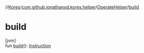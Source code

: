 //[Kores](../../../index.md)/[com.github.jonathanxd.kores.helper](../index.md)/[OperateHelper](index.md)/[build](build.md)

# build

[jvm]\
fun [build](build.md)(): [Instruction](../../com.github.jonathanxd.kores/-instruction/index.md)
